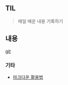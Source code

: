 ## TIL

> 매일 배운 내용 기록하기



## 내용

[git](./https://github.com/Sekeun/TIL)

### 기타

- [마크다운 활용법](./https://github.com/Sekeun/TIL/blob/master/git/%EB%A7%88%ED%81%AC%EB%8B%A4%EC%9A%B4.md)

